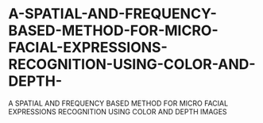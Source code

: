 # A-SPATIAL-AND-FREQUENCY-BASED-METHOD-FOR-MICRO-FACIAL-EXPRESSIONS-RECOGNITION-USING-COLOR-AND-DEPTH-
A SPATIAL AND FREQUENCY BASED METHOD FOR MICRO FACIAL EXPRESSIONS RECOGNITION USING COLOR AND DEPTH IMAGES
